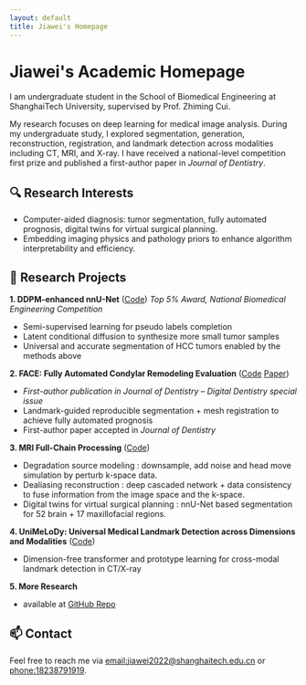 ```yaml
---
layout: default
title: Jiawei's Homepage
---
```


# Jiawei's Academic Homepage

I am undergraduate student in the School of Biomedical Engineering at ShanghaiTech University, supervised by Prof. Zhiming Cui.

My research focuses on deep learning for medical image analysis. During my undergraduate study, I explored segmentation, generation, reconstruction, registration, and landmark detection across modalities including CT, MRI, and X-ray. I have received a national-level competition first prize and published a first-author paper in *Journal of Dentistry*.

## 🔍 Research Interests
- Computer-aided diagnosis: tumor segmentation, fully automated prognosis, digital twins for virtual surgical planning.
- Embedding imaging physics and pathology priors to enhance algorithm interpretability and efficiency.

## 🧪 Research Projects

**1. DDPM-enhanced nnU-Net**  ([Code](https://github.com/WeiJiaFiona/Competition_diff_nnUNet.git))
*Top 5% Award, National Biomedical Engineering Competition*  
- Semi-supervised learning for pseudo labels completion
- Latent conditional diffusion to synthesize more small tumor samples
- Universal and accurate segmentation of HCC tumors enabled by the methods above


**2. FACE: Fully Automated Condylar Remodeling Evaluation**  ([Code](https://github.com/WeiJiaFiona/JoD_Paper_Fully_Automated_Condylar_Remodeling_Evaluation)  [Paper](https://www.sciencedirect.com/science/article/pii/S0300571225002635)) 
- *First-author publication in Journal of Dentistry – Digital Dentistry special issue*  
- Landmark-guided reproducible segmentation + mesh registration to achieve fully automated prognosis 
- First-author paper accepted in *Journal of Dentistry*  



**3. MRI Full-Chain Processing**  ([Code](https://github.com/WeiJiaFiona/5T-MRI-reconstruction-and-universal-segmentation.git))
- Degradation source modeling : downsample, add noise and head move simulation by perturb k-space data.
- Dealiasing reconstruction : deep cascaded network + data consistency to fuse information from the image space and the k-space.
- Digital twins for virtual surgical planning : nnU-Net based segmentation for 52 brain + 17 maxillofacial regions.  

**4. UniMeLoDy: Universal Medical Landmark Detection across Dimensions and Modalities**  ([Code](https://github.com/WeiJiaFiona/UniMeLoDy-Universal-Medical-Landmark-Detection-across-CT-and-X-ray.git))
- Dimension-free transformer and prototype learning for cross-modal landmark detection in CT/X-ray  


**5. More Research**
- available at [GitHub Repo](https://github.com/WeiJiaFiona?tab=repositories)

## 📫 Contact

Feel free to reach me via [email:jiawei2022@shanghaitech.edu.cn](jiawei2022@shanghaitech.edu.cn) or [phone:18238791919](18238791919).


